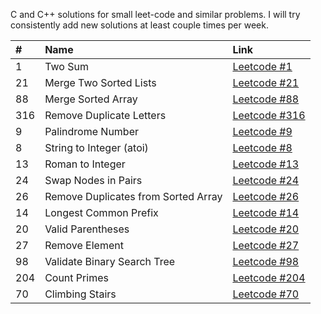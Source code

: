 C and C++ solutions for small leet-code and similar problems. I will try consistently add new solutions at least couple times per week.

| #            | Name                                 | Link                                                                               |
| :----------- | :------------------------------------| :----------------------------------------------------------------------------------|
| 1            |  Two Sum                             | [Leetcode #1](https://leetcode.com/problems/two-sum/)                              |
| 21           |  Merge Two Sorted Lists              | [Leetcode #21](https://leetcode.com/problems/merge-two-sorted-lists/)              |
| 88           |  Merge Sorted Array                  | [Leetcode #88](https://leetcode.com/problems/merge-sorted-array/)                  |
| 316          |  Remove Duplicate Letters            | [Leetcode #316](https://leetcode.com/problems/remove-duplicate-letters/)           |
| 9            |  Palindrome Number                   | [Leetcode #9](https://leetcode.com/problems/palindrome-number/)                    |
| 8            |  String to Integer (atoi)            | [Leetcode #8](https://leetcode.com/problems/string-to-integer-atoi/)               |
| 13           |  Roman to Integer                    | [Leetcode #13](https://leetcode.com/problems/roman-to-integer/)                    |
| 24           |  Swap Nodes in Pairs                 | [Leetcode #24](https://leetcode.com/problems/swap-nodes-in-pairs/)                 |
| 26           |  Remove Duplicates from Sorted Array | [Leetcode #26](https://leetcode.com/problems/remove-duplicates-from-sorted-array/) |
| 14           |  Longest Common Prefix               | [Leetcode #14](https://leetcode.com/problems/longest-common-prefix/)               |
| 20           |  Valid Parentheses                   | [Leetcode #20](https://leetcode.com/problems/valid-parentheses/)                   |
| 27           |  Remove Element                      | [Leetcode #27](https://leetcode.com/problems/remove-element/)                      |
| 98           |  Validate Binary Search Tree         | [Leetcode #98](https://leetcode.com/problems/validate-binary-search-tree/)         |
| 204          |  Count Primes                        | [Leetcode #204](https://leetcode.com/problems/count-primes/)                       |
| 70           |  Climbing Stairs                     | [Leetcode #70](https://leetcode.com/problems/climbing-stairs/)                     |
